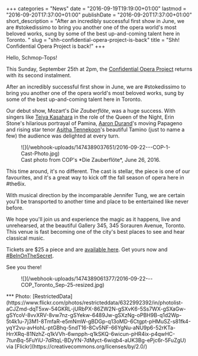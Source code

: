+++
categories = "News"
date = "2016-09-19T19:19:00+01:00"
lastmod = "2016-09-20T17:37:00+01:00"
publishDate = "2016-09-20T17:37:00+01:00"
short_description = "After an incredibly successful first show in June, we are #stokedissimo to bring you another one of the opera world's most beloved works, sung by some of the best up-and-coming talent here in Toronto. "
slug = "shh-confidential-opera-project-is-back"
title = "Shh! Confidential Opera Project is back!"
+++

Hello, Schmop-Tops!

This Sunday, September 25th at 2pm, the [Confidential Opera Project](https://www.facebook.com/events/180644475692691/) returns with its second instalment. 

After an incredibly successful first show in June, we are #stokedissimo to bring you another one of the opera world's most beloved works, sung by some of the best up-and-coming talent here in Toronto. 

Our debut show, Mozart's *Die Zauberflöte*, was a huge success. With singers like [Teiya Kasahara](/scene/people/teiya-kasahara/) in the role of the Queen of the Night, Erin Stone's hilarious portrayal of Pamina, [Aaron Durand](/talking-with-singers-aaron-durand/)'s moving Papageno and rising star tenor [Asitha Tennekoon](/scene/people/asitha-tennekoon/)'s beautiful Tamino (just to name a few) the audience was delighted at every turn. 

<figure data-type="image">
![](/webhook-uploads/1474389037651/2016-09-22---COP-1-Cast-Photo.jpg)
<figcaption>Cast photo from COP's *Die Zauberflöte*, June 26, 2016.</figcaption>
</figure>

This time around, it's no different. The cast is stellar, the piece is one of our favourites, and it's a great way to kick off the fall season of opera here in #the6ix. 

With musical direction by the incomparable Jennifer Tung, we are certain you'll be transported to another time and place to be entertained like never before.

We hope you'll join us and experience the magic as it happens, live and unrehearsed, at the beautiful Gallery 345, 345 Sorauren Avenue, Toronto. This venue is fast becoming one of the city's best places to see and hear classical music. 

Tickets are $25 a piece and are [available here](https://www.eventbrite.com/e/confidential-opera-project-toronto-tickets-27744828529). Get yours now and [#BeInOnTheSecret](https://www.eventbrite.com/e/confidential-opera-project-toronto-tickets-27744828529). 

See you there!

<figure data-type="image">
![](/webhook-uploads/1474389061377/2016-09-22---COP_Toronto_Sep-25-resized.jpg)
</figure>
***
Photo: [RestrictedData](https://www.flickr.com/photos/restricteddata/6322992392/in/photolist-aCJZmd-dqT5xw-54GKRL-jURbPX-86ZW2N-gSXvK6-5Ss7WX-gSXaGw-gSYcoV-8vvXRV-8vw7nz-gSYekw-6489Jw-gSXzNg-oPBH9B-q1d2Wp-5t4k1u-7j3M1-8TmfaR-e5mNmW-gBDGp-q13oMD-6Ctgpt-pHMuSZ-s81fk4-yqY2vu-avHohL-ptGBhq-5ndT16-8Cv5NF-66YgNu-aNU9p6-52rKTa-HrrXRq-81NzhZ-q1kVVh-6wnpph-q1kSKQ-6wicun-pHR4ix-p4qwHC-7tunBq-5FuYiU-7dRtqL-BDyYN-7dMyct-6wiqb4-aUK3Bg-ePjc6r-5FuZgU) via [Flickr](https://creativecommons.org/licenses/by/2.0/)
